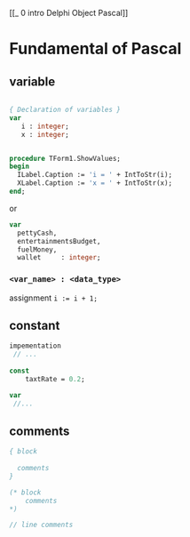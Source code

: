 [[_ 0 intro Delphi Object Pascal]]


# Fundamental of Pascal
## variable
```pascal

{ Declaration of variables }
var
   i : integer;
   x : integer;  


procedure TForm1.ShowValues;
begin
  ILabel.Caption := 'i = ' + IntToStr(i);
  XLabel.Caption := 'x = ' + IntToStr(x);
end;       
```

or
```pascal
var
  pettyCash,
  entertainmentsBudget,
  fuelMoney,
  wallet	 : integer; 
```
### `<var_name> : <data_type>`

assignment
`i := i + 1;`

## constant
```pascal
impementation
 // ...
 
const
	taxtRate = 0.2;

var
 //...

```


## comments
```pascal
{ block 
  
  comments
}

(* block
	comments
*)

// line comments
```
















